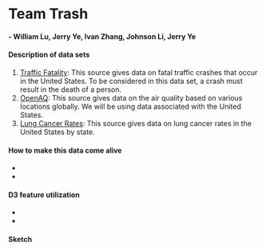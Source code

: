 # Team Trash
#### - William Lu, Jerry Ye, Ivan Zhang, Johnson Li, Jerry Ye

#### Description of data sets
1. [Traffic Fatality](https://www.kaggle.com/usdot/nhtsa-traffic-fatalities): This source gives data on fatal traffic crashes that occur in the United States. To be considered in this data set, a crash must result in the death of a person. 
2. [OpenAQ](https://www.kaggle.com/open-aq/openaq): This source gives data on the air quality based on various locations globally. We will be using data associated with the United States. 
3. [Lung Cancer Rates](https://gis.cdc.gov/Cancer/USCS/DataViz.html): This source gives data on lung cancer rates in the United States by state. 

#### How to make this data come alive
- 
- 
#### D3 feature utilization
- 
- 
#### Sketch

